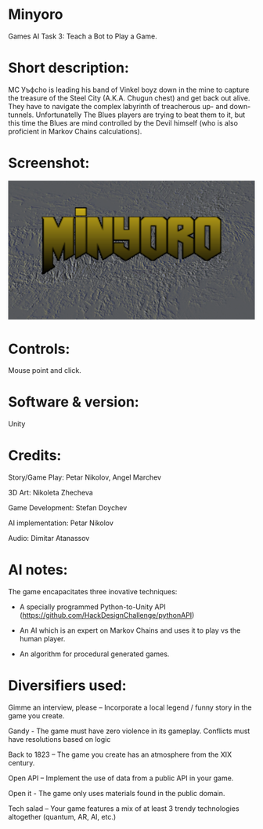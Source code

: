 

# Minyoro

Games AI Task 3: Teach a Bot to Play a Game.


# Short description:
MC Уъфcho is leading his band of Vinkel boyz down in the mine to capture the treasure of the Steel City (A.K.A. Chugun chest) and get back out alive. They have to navigate the complex labyrinth of treacherous up- and down- tunnels.
Unfortunatelly The Blues players are trying to beat them to it, but this time the Blues are mind controlled by the Devil himself (who is also proficient in Markov Chains calculations).


# Screenshot:
![alt text](https://github.com/HackDesignChallenge/Games-AI-Task-3/blob/develop/Task%203/Assets/Art/title_minyoro.png "Title screen")

# Controls:

Mouse point and click.


# Software & version:

Unity 


# Credits:

Story/Game Play: Petar Nikolov, Angel Marchev

3D Art: Nikoleta Zhecheva

Game Development: Stefan Doychev

AI implementation: Petar Nikolov

Audio: Dimitar Atanassov


# AI notes:
The game encapacitates three inovative techniques:

- A specially programmed Python-to-Unity API (https://github.com/HackDesignChallenge/pythonAPI)

- An AI which is an expert on Markov Chains and uses it to play vs the human player.

- An algorithm for procedural generated games.


# Diversifiers used:
Gimme an interview, please – Incorporate a local legend / funny story in the game you create.

Gandy - The game must have zero violence in its gameplay. Conflicts must have resolutions based on logic

Back to 1823 – The game you create has an atmosphere from the XIX century.

Open API – Implement the use of data from a public API in your game.

Open it - The game only uses materials found in the public domain.

Tech salad – Your game features a mix of at least 3 trendy technologies altogether (quantum, AR, AI, etc.)
